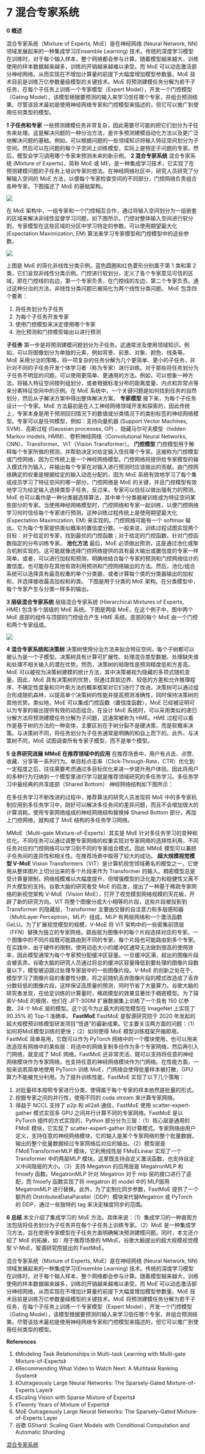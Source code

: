 # 7 混合专家系统

**0 概述**

混合专家系统（Mixture of Experts, MoE）是在神经网络 (Neural Network, NN) 领域发展起来的一种集成学习(Ensemble Learning) 技术。传统的深度学习模型在训练时，对于每个输入样本，整个网络都会参与计算。随着模型越来越大，训练使用的样本数据越来越多，训练的开销越来越难以承受。而 MoE 可以动态激活部分神经网络，从而实现在不增加计算量的前提下大幅度增加模型参数量。MoE 技术目前是训练万亿参数量级模型的关键技术。MoE 将预测建模任务分解为若干子任务，在每个子任务上训练一个专家模型（Expert Model），开发一个门控模型（Gating Model），该模型根据要预测的输入来学习信任哪个专家，并组合预测结果。尽管该技术最初是使用神经网络专家和门控模型来描述的，但它可以推广到使用任何类型的模型。

**1 子任务和专家**
一些预测建模任务非常复杂，因此需要尽可能的把它们划分为子任务来处理。这是解决问题的一种分治方法，是许多预测建模自动化方法以及更广泛地解决问题的基础。例如，可以根据问题的一些领域知识将输入特征空间划分为子空间。然后可以在问题的每个子空间上训练模型，实际上是特定子问题的专家。然后，模型会学习调用哪个专家来预测未来的新示例。
**2 混合专家系统**
混合专家系统 (Mixture of Experts)，简称 MoE 或 ME，是一种集成学习技术，它实现了在预测建模问题的子任务上培训专家的想法。在神经网络社区中，研究人员研究了分解输入空间的 MoE 方法，以便每个专家检查空间的不同部分，门控网络负责组合各种专家。下图描述了 MoE 的基础架构。

![](https://pic3.zhimg.com/80/v2-e2453f9d5deb40e07f44542220faaa46_1440w.webp)

在 MoE 架构中，一组专家和一个门控相互合作，通过将输入空间划分为一组嵌套的区域来解决非线性监督学习问题，如下图所示。门控对整体输入空间进行软分割，专家模型在这些区域的分区中学习特定的参数。可以使用期望最大化 (Expectation Maximization, EM) 算法来学习专家模型和门控模型中的这些参数。

![](https://pic3.zhimg.com/80/v2-5cdc19fc6bc9393749842175ce4d46fa_1440w.webp)

上图是 MoE 的简化非线性分类示例。蓝色圆圈和红色菱形分别属于第 1 类和第 2 类，它们呈现非线性分类示例。门控进行软划分，定义了各个专家意见可信的区域，即在门控线的右边，第一个专家负责，在门控线的左边，第二个专家负责。通过这种分治的方法，非线性分类问题已被简化为两个线性分类问题。
MoE 包含四个要素：

1. 将任务划分为子任务
2. 为每个子任务开发专家
3. 使用门控模型来决定使用哪个专家
4. 池化预测和门控模型输出以进行预测

**子任务**
第一步是将预测建模问题划分为子任务。这通常涉及使用领域知识。例如，可以将图像划分为单独的元素，例如背景、前景、对象、颜色、线条等。MoE 采用分治的策略，将一项复杂的任务分解为几个更简单、更小的子任务，并针对不同的子任务开发个体学习者（称为专家）进行训练。对于那些将任务划分为子任务不明显的问题，可以使用更简单、更通用的方法。例如，可以想象一种方法，将输入特征空间按列组划分，或者根据标准分布的距离度量、内点和异常点等来分离特征空间中的示例。在 MoE 系统中，一个关键问题是如何找到任务的自然划分，然后从子解决方案中得出整体解决方案。
**专家模型**
接下来，为每个子任务设计一个专家。MoE 方法最初是在人工神经网络领域开发和探索的，因此传统上，专家本身是用于预测回归情况下的数值或分类情况下的类别标签的神经网络模型。专家可以是任何模型，例如：支持向量机器 (Support Vector Machines, SVM)、高斯过程 (Gaussian processes, GP) 、隐藏马尔可夫模型（hidden Markov models, HMM）、卷积神经网络（Convolutional Neural Networks, CNN）、Transformer、ViT（Vision Transformer）。
**门控模型**
门控模型用于解释每个专家所做的预测，并帮助决定对给定输入信任哪个专家。这被称为门控模型或门控网络，因为它传统上是一个神经网络模型。门控网络将提供给专家模型的输入模式作为输入，并输出每个专家在对输入进行预测时应该做出的贡献。由门控网络确定的权重是根据给定的输入动态分配的，因为 MoE 系统有效地学习了每个集成成员学习了特征空间的哪一部分。门控网络是 MoE 的关键，并且门控模型有效地学习为给定输入选择类型子任务，反过来，专家可以信任以做出强有力的预测。MoE 也可以看作是一种分类器选择算法，其中单个分类器被训练成为特征空间某些部分的专家。当使用神经网络模型时，门控网络和专家一起训练，以便门控网络学习何时信任每个专家进行预测。这种训练过程传统上是使用期望最大化 (Expectation Maximization, EM) 来实现的。门控网络可能有一个 softmax 输出，它为每个专家提供类似概率的置信度分数。一般来说，训练过程试图实现两个目标：对于给定的专家，找到最优的门控函数；对于给定的门控函数，针对门控函数指定的分布训练专家。
**池化方法**
最后，MoE 必须做出预测，这是通过池化或聚合机制实现的。这可能就像选择门控网络提供的具有最大输出或置信度的专家一样简单。或者，可以进行加权和预测，明确地结合每个专家的预测和门控网络估计的置信度。也可能存在其他有效利用预测和门控网络输出的方法。然后，池化/组合系统可以选择具有最高权重的单个分类器，或者计算每个类的分类器输出的加权和，并选择接收最高加权和的类。
下图是用于分类的 MoE 架构。在分类模型中，每个专家产生与分类一样多的输出。

**3 层级混合专家系统**
层级混合专家系统 (Hierarchical Mixtures of Experts, HME) 包含多个层级的 MoE 系统。下图是两级 MoE，在这个例子中，图中两个 MoE 底部的组件与顶部的门控组合产生 HME 系统。底部的每个 MoE 由一个门控和两个专家组成。

![](https://pic4.zhimg.com/80/v2-5b1562424b91e9a5eaffbe3690342e57_1440w.webp)

**4 混合专家系统和决策树**
决策树使用分治方法来拟合特征空间，每个子树都可以被认为是一个子模型。决策树具有计算可扩展性、处理混合类型数据、处理缺失值和处理不相关输入的潜在优势。然而，决策树的局限性是预测精度低和方差高。MoE 可以被视为决策树建模的统计方法，其中决策被视为隐藏的多项式随机变量。因此，MoE 具有决策树的优势，但通过其软边界、较低的方差和允许推理程序、不确定性度量和贝叶斯方法的概率框架对它们进行了改进。决策树可以通过组合形成随机森林，以提高单个决策树的性能并提高预测准确性，同时保持决策树的其他优势。类似地，MoE 可以集成门控函数（置信度函数），MoE 已经被证明可以为专家的输出提供有效的动态组合。在设计 MoE 系统时，可以采用类似的递归分解方法将预测建模任务分解为子问题，这通常被称为 HME。HME 过程可以看作是基于树的方法的一种变体，主要区别在于树分裂不是硬决策，而是软概率决策。与决策树不同，将任务划分为子任务通常是明确的和自上而下的。此外，与决策树不同，MoE 试图调查所有专家子模型，而不是单个模型。

**5 业界研究进展**
**MMoE 在推荐领域中的应用**
在推荐场景中，用户有点击、点赞、收藏、分享等一系列行为。单目标点击率（Click-Through-Rate，CTR）优化到一定程度之后，往往需要考虑通过多目标优化来进一步提升用户体验。因此将用户的多种行为归纳到一个模型里进行学习就是推荐领域研究的多任务学习。多任务学习中最经典的共享底部（Shared Bottom） 神经网络结构如下图所示：

在多任务学习不断改进的过程中，推荐算法的研究人员发现将 MoE 中的多专家机制应用到多任务学习中，刚好可以解决多任务间的差异问题，而且不会增加很大的计算消耗。使用专家网络组成的神经网络结构替换掉 Shared Bottom 部分，再加上门控网络，就构成了 MoE 结构的多任务学习网络。

MMoE（Multi-gate Mixture-of-Experts）其实是 MoE 针对多任务学习的变种和优化。不同任务可以通过调整专家网络的权重实现对专家网络的选择性利用，不同任务对应的门控网络可以学习到不同的专家组合模式，因此 MMoE 模型可以兼顾子任务间的差异性和相关性。在推荐场景中取得了较大的成功。
**超大规模视觉模型 V-MoE**
Vision Transformers（ViT）是计算机视觉领域著名的模型之一，它使用从整体图片上切分出来的多个片段来作为 Transformer 的输入。稠密模型总是受计算量限制，网络规模难以大幅度提升，但增强模型的泛化能力和稳健性又离不开大模型的支持。谷歌大脑的研究者受 MoE 的启发，提出了一种基于稀疏专家网络的新视觉架构 V-MoE（Vision MoE），打开了视觉模型网络规模的天花板，开辟了新的研究方向。ViT 将整个图像分成大小相等的片段，这些片段被投影到 Transformer 的隐藏层，Transformer 主要由交替的自注意力和多层感知器（MultiLayer Perceptron，MLP）组成。MLP 有两层网络和一个激活函数 GeLU。为了扩展视觉模型的规模，V-MoE 将 ViT 架构中的一些密集前馈层（FFN）替换为独立的专家网络。路由层为图像中的每个片段选择对应的专家。一个图像中的不同片段既可能路由到不同的专家，每个片段也可能路由到多个专家。在实践中，由于硬件的限制，使用动态大小的缓冲区通常无法做到很高的使用效率，因此模型通常为每个专家预分配缓冲区容量。一旦缓冲区满，超出的图像片段会被丢弃。谷歌大脑的研究人员通过将总的缓冲区容量降低到要处理的图像片段数量以下，模型被迫跳过处理专家层中的一些图像片段。V-MoE 的创新之处在于，模型学习了图像片段的重要性分数，将之前随机丢弃图像片段的模式改造成了丢弃分数较低的图像片段。这样保证高质量的预测，同时节省了大量算力。谷歌大脑的研究者发现，在给定训练的计算量时，稀疏模型的效果显著优于稠密模型。为了探索V-MoE 的极限，他们在 JFT-300M 扩展数据集上训练了一个具有 150 亿参数、24 个 MoE 层的模型。这个迄今为止最大的视觉模型在 ImageNet 上实现了 90.35% 的 Top-1 准确率。
**FastMoE**
FastMoE 是智源研究院于 2020 年发起的超大规模预训练模型研发项目“悟道”的最新成果。它主要关注两方面的问题：（1）如何将MoE模型训练的更快；（2）如何使得 MoE 模型训练框架开箱即用。FastMoE 简单易用，它既可以作为 PyTorch 网络中的一个模块使用，也可以用来改造现有网络中的某些层：将选中的网络复制多份作为多个专家网络，然后再引入门网络，就变成了 MoE 网络。FastMoE 还非常灵活，既可以支持将任意的神经网络模块作为专家网络，也支持任意的神经网络模块作为门网络。在性能方面，一般来说若简单地使用 PyTorch 训练 MoE，门网络会使得批量样本被打散，GPU 算力不能被充分利用。为了提升训练性能，FastMoE 实现了以下几个策略：

1. 对批量样本按照专家进行分类，使得属于每个专家的样本依然是批量的形式。
2. 挖掘专家之间的并行性，使用不同的 cuda stream 来计算专家网络。
3. 得益于 NCCL 支持了 p2p 和 all2all 通信，FastMoE 使用 scatter-expert-gather 模式实现多 GPU 之间并行计算不同的专家网络。FastMoE 是以 PyTorch 插件的方式实现的，Python 部分分为三层：（1）核心层是通用的 FMoE 模块，它实现了 scatter-expert-gather 的计算模式。专家网络由用户定义，支持任意的神经网络模块，它的输入是某个专家网络的整个批量数据，输出的整个批量数据经过专家网络后对应的输出。（2）模型层是 FMoETransformerMLP 模块，它利用线性层 FMoELinear 实现了一个 Transformer 中的两层MLP 模块。这里既支持自定义激活函数，也支持自定义中间隐层的大小。（3）支持 Megatron 的应用层是 MegatronMLP 和 fmoefy 函数。MegatronMLP 针对 Megatron 对于 mlp 层的接口进行了适配，而 fmoefy 函数实现了将 megatron 的 model 中的 MLP层用 MegatronMLP 进行替换。此外，为了定制化同步参数，FastMoE 提供了一个额外的 DistributedDataParallel（DDP）模块来代替Megatron 或 PyTorch 的 DDP，通过一些独特的 tag 来决定梯度同步的范围。

**6 总结**
本文介绍了集成学习的 MoE 方法。具体来说：（1）集成学习的一种直观方法包括将任务划分为子任务并在每个子任务上训练专家。（2）MoE 是一种集成学习方法，旨在使用专家模型在子任务方面明确解决预测建模问题。同时，本文还介绍了 MoE 的拓展，如：用于推荐场景的 MMoE，谷歌大脑提出的超大规模视觉模型 V-MoE，智源研究院提出的 FastMoE。

混合专家系统（Mixture of Experts, MoE）是在神经网络 (Neural Network, NN) 领域发展起来的一种集成学习(Ensemble Learning) 技术。传统的深度学习模型在训练时，对于每个输入样本，整个网络都会参与计算。随着模型越来越大，训练使用的样本数据越来越多，训练的开销越来越难以承受。而 MoE 可以动态激活部分神经网络，从而实现在不增加计算量的前提下大幅度增加模型参数量。MoE 技术目前是训练万亿参数量级模型的关键技术。MoE 将预测建模任务分解为若干子任务，在每个子任务上训练一个专家模型（Expert Model），开发一个门控模型（Gating Model），该模型根据要预测的输入来学习信任哪个专家，并组合预测结果。尽管该技术最初是使用神经网络专家和门控模型来描述的，但它可以推广到使用任何类型的模型。

**References**

1. 《Modeling Task Relationships in Multi-task Learning with Multi-gate Mixture-of-Experts》
2. 《Recommending What Video to Watch Next: A Multitask Ranking System》
3. 《Outrageously Large Neural Networks: The Sparsely-Gated Mixture-of-Experts Layer》
4. 《Scaling Vision with Sparse Mixture of Experts》
5. 《Twenty Years of Mixture of Experts》
6. MoE Outrageously Large Neural Networks: The Sparsely-Gated Mixture-of-Experts Layer
7. 谷歌 GShard: Scaling Giant Models with Conditional Computation and Automatic Sharding

[混合专家系统](https://zhuanlan.zhihu.com/p/572599101)

